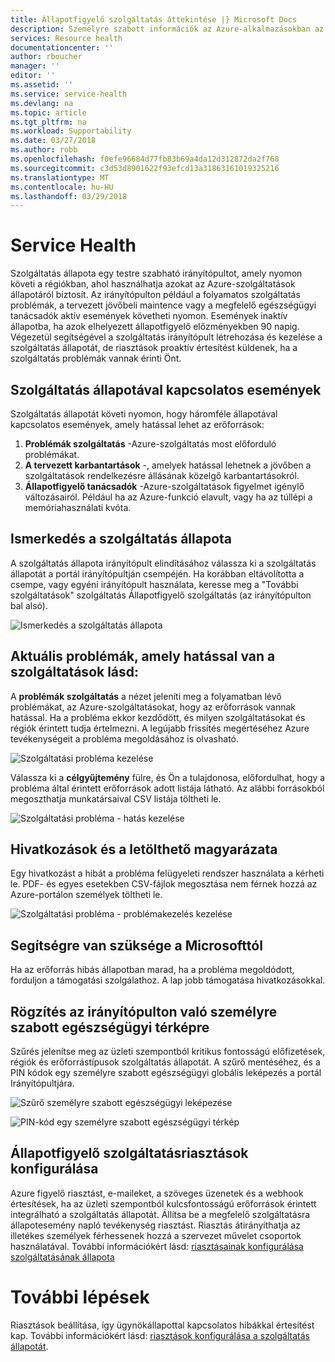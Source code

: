 ```yaml
---
title: Állapotfigyelő szolgáltatás áttekintése |} Microsoft Docs
description: Személyre szabott információk az Azure-alkalmazásokban az Azure szolgáltatás jelenlegi és jövőbeli problémák és karbantartási által érintett hogyan.
services: Resource health
documentationcenter: ''
author: rboucher
manager: ''
editor: ''
ms.assetid: ''
ms.service: service-health
ms.devlang: na
ms.topic: article
ms.tgt_pltfrm: na
ms.workload: Supportability
ms.date: 03/27/2018
ms.author: robb
ms.openlocfilehash: f0efe96684d77fb83b69a4da12d312872da2f768
ms.sourcegitcommit: c3d53d8901622f93efcd13a31863161019325216
ms.translationtype: MT
ms.contentlocale: hu-HU
ms.lasthandoff: 03/29/2018
---
```

# <a name="service-health"></a>Service Health
Szolgáltatás állapota egy testre szabható irányítópultot, amely nyomon követi a régiókban, ahol használhatja azokat az Azure-szolgáltatások állapotáról biztosít. Az irányítópulton például a folyamatos szolgáltatás problémák, a tervezett jövőbeli maintence vagy a megfelelő egészségügyi tanácsadók aktív események követheti nyomon. Események inaktív állapotba, ha azok elhelyezett állapotfigyelő előzményekben 90 napig. Végezetül segítségével a szolgáltatás irányítópult létrehozása és kezelése a szolgáltatás állapotát, de riasztások proaktív értesítést küldenek, ha a szolgáltatás problémák vannak érinti Önt.

## <a name="service-health-events"></a>Szolgáltatás állapotával kapcsolatos események
Szolgáltatás állapotát követi nyomon, hogy háromféle állapotával kapcsolatos események, amely hatással lehet az erőforrások:
1. **Problémák szolgáltatás** -Azure-szolgáltatás most előforduló problémákat. 
2. **A tervezett karbantartások** -, amelyek hatással lehetnek a jövőben a szolgáltatások rendelkezésre állásának közelgő karbantartásokról.  
3. **Állapotfigyelő tanácsadók** -Azure-szolgáltatások figyelmet igénylő változásairól. Például ha az Azure-funkció elavult, vagy ha az túllépi a memóriahasználati kvóta.

## <a name="get-started-with-service-health"></a>Ismerkedés a szolgáltatás állapota
A szolgáltatás állapota irányítópult elindításához válassza ki a szolgáltatás állapotát a portál irányítópultján csempéjén. Ha korábban eltávolította a csempe, vagy egyéni irányítópult használata, keresse meg a "További szolgáltatások" szolgáltatás Állapotfigyelő szolgáltatás (az irányítópulton bal alsó).

![Ismerkedés a szolgáltatás állapota](./media/service-health-overview/azure-service-health-overview-1.png)

## <a name="see-current-issues-which-impact-your-services"></a>Aktuális problémák, amely hatással van a szolgáltatások lásd:
A **problémák szolgáltatás** a nézet jeleníti meg a folyamatban lévő problémákat, az Azure-szolgáltatásokat, hogy az erőforrások vannak hatással. Ha a probléma ekkor kezdődött, és milyen szolgáltatásokat és régiók érintett tudja értelmezni. A legújabb frissítés megértéséhez Azure tevékenységeit a probléma megoldásához is olvasható. 

![Szolgáltatási probléma kezelése](./media/service-health-overview/azure-service-health-overview-2.png)

Válassza ki a **célgyűjtemény** fülre, és Ön a tulajdonosa, előfordulhat, hogy a probléma által érintett erőforrások adott listája látható. Az alábbi forrásokból megoszthatja munkatársaival CSV listája töltheti le.

![Szolgáltatási probléma - hatás kezelése](./media/service-health-overview/azure-service-health-overview-4.png)

## <a name="get-links-and-downloadable-explanations"></a>Hivatkozások és a letölthető magyarázata 
Egy hivatkozást a hibát a probléma felügyeleti rendszer használata a kérheti le. PDF- és egyes esetekben CSV-fájlok megosztása nem férnek hozzá az Azure-portálon személyek töltheti le.   

![Szolgáltatási probléma - problémakezelés kezelése](./media/service-health-overview/azure-service-health-overview-3.png)

## <a name="get-support-from-microsoft"></a>Segítségre van szüksége a Microsofttól
Ha az erőforrás hibás állapotban marad, ha a probléma megoldódott, forduljon a támogatási szolgálathoz.  A lap jobb támogatása hivatkozásokkal.  

## <a name="pin-a-personalized-health-map-to-your-dashboard"></a>Rögzítés az irányítópulton való személyre szabott egészségügyi térképre
Szűrés jelenítse meg az üzleti szempontból kritikus fontosságú előfizetések, régiók és erőforrástípusok szolgáltatás állapotát. A szűrő mentéséhez, és a PIN kódok egy személyre szabott egészségügyi globális leképezés a portál Irányítópultjára. 

![Szűrő személyre szabott egészségügyi leképezése](./media/service-health-overview/azure-service-health-overview-6a.png)

![PIN-kód egy személyre szabott egészségügyi térkép](./media/service-health-overview/azure-service-health-overview-6b.png)

## <a name="configure-service-health-alerts"></a>Állapotfigyelő szolgáltatásriasztások konfigurálása
Azure figyelő riasztást, e-maileket, a szöveges üzenetek és a webhook értesítések, ha az üzleti szempontból kulcsfontosságú erőforrások érintett integrálható a szolgáltatás állapotát. Állítsa be a megfelelő szolgáltatásra állapotesemény napló tevékenység riasztást. Riasztás átirányíthatja az illetékes személyek férhessenek hozzá a szervezet művelet csoportok használatával. További információkért lásd: [riasztásainak konfigurálása szolgáltatásának állapota](../monitoring-and-diagnostics/monitoring-activity-log-alerts-on-service-notifications.md)

# <a name="next-steps"></a>További lépések
Riasztások beállítása, így ügynökállapottal kapcsolatos hibákkal értesítést kap. További információkért lásd: [riasztások konfigurálása a szolgáltatás állapotát](../monitoring-and-diagnostics/monitoring-activity-log-alerts-on-service-notifications.md). 
